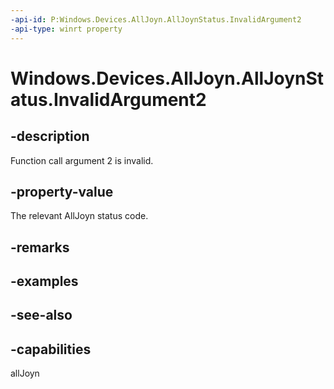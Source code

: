 ----api-id: P:Windows.Devices.AllJoyn.AllJoynStatus.InvalidArgument2
-api-type: winrt property
---<!-- Property syntaxpublic int InvalidArgument2 { get; }--># Windows.Devices.AllJoyn.AllJoynStatus.InvalidArgument2## -descriptionFunction call argument 2 is invalid.## -property-valueThe relevant AllJoyn status code.## -remarks## -examples## -see-also## -capabilitiesallJoyn